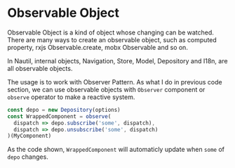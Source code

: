 # Observable Object

Observable Object is a kind of object whose changing can be watched. There are many ways to create an observable object, such as computed property, rxjs Observable.create, mobx Observable and so on.

In Nautil, internal objects, Navigation, Store, Model, Depository and I18n, are all observable objects.

The usage is to work with Observer Pattern. As what I do in previous code section, we can use observable objects with `Observer` component or `observe` operator to make a reactive system.

```js
const depo = new Depository(options)
const WrappedComponent = observe(
  dispatch => depo.subscribe('some', dispatch),
  dispatch => depo.unsubscribe('some', dispatch)
)(MyComponent)
```

As the code shown, `WrappedComponent` will automaticly update when `some` of `depo` changes.
